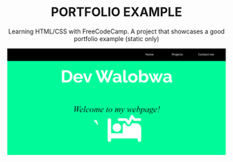 <h1 align="center">PORTFOLIO EXAMPLE</h1>

<p align="center">Learning HTML/CSS with FreeCodeCamp. A project that showcases a good portfolio example (static only)</p>

<img src="port1.png" alt="Portfolio image">
